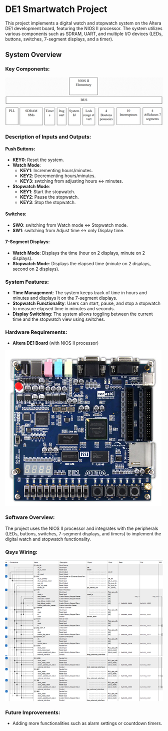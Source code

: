 # DE1 Smartwatch Project

This project implements a digital watch and stopwatch system on the Altera DE1 development board, featuring the NIOS II processor. The system utilizes various components such as SDRAM, UART, and multiple I/O devices (LEDs, buttons, switches, 7-segment displays, and a timer).

## System Overview

### Key Components:

![Watch Project Diagram](images/Diagram.png)


### Description of Inputs and Outputs:

#### Push Buttons:

* **KEY0**: Reset the system.
* **Watch Mode**: 
  * **KEY1**: Incrementing hours/minutes.
  * **KEY2**: Decrementing hours/minutes.
  * **KEY3**: swtching from adjusting hours <-> minutes.
* **Stopwatch Mode**:
  * **KEY1**: Start the stopwatch.
  * **KEY2**: Pause the stopwatch.
  * **KEY3**: Stop the stopwatch.

#### Switches:

* **SW0**: switching from Watch mode <-> Stopwatch mode.
* **SW1**: switching from Adjust time <-> only Display time.

#### 7-Segment Displays:

* **Watch Mode**: Displays the time (hour on 2 displays, minute on 2 displays).
* **Stopwatch Mode**: Displays the elapsed time (minute on 2 displays, second on 2 displays).

### System Features:

* **Time Management**: The system keeps track of time in hours and minutes and displays it on the 7-segment displays.
* **Stopwatch Functionality**: Users can start, pause, and stop a stopwatch to measure elapsed time in minutes and seconds.
* **Display Switching**: The system allows toggling between the current time and the stopwatch view using switches.

### Hardware Requirements:

* **Altera DE1 Board** (with NIOS II processor)

![DE1 altera Board](images/DE1_board.jpg)

### Software Overview:

The project uses the NIOS II processor and integrates with the peripherals (LEDs, buttons, switches, 7-segment displays, and timers) to implement the digital watch and stopwatch functionality.

### Qsys Wiring:
![](images/qsys1.png)
![Qsys wiring](images/qsys2.png)

### Future Improvements:

* Adding more functionalities such as alarm settings or countdown timers.
